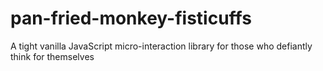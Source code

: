 # pan-fried-monkey-fisticuffs
A tight vanilla JavaScript micro-interaction library for those who defiantly think for themselves
